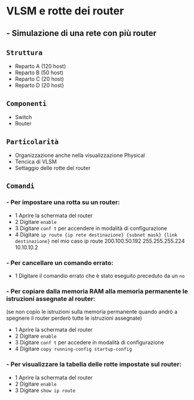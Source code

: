 # VLSM e rotte dei router
## - Simulazione di una rete con più router
## `Struttura`
- Reparto A (120 host)
- Reparto B (50 host)
- Reparto C (20 host)
- Reparto D (20 host)
## `Componenti`
- Switch
- Router
## `Particolarità`
- Organizzazione anche nella visualizzazione Physical
- Tencica di VLSM
- Settaggio delle rotte del router
## `Comandi`
### - Per impostare una rotta su un router:
  - 1 Aprire la schermata del router
  - 2 Digitare `enable`
  - 3 Digitare `conf t` per accendere in modalità di configurazione
  - 4 Digitare `ip route {ip rete destinazione} {subnet mask} {link destinazione}` nel mio caso ip route 200.100.50.192 255.255.255.224 10.10.10.2
### - Per cancellare un comando errato:
  - 1 Digitare il comandio errato che è stato eseguito preceduto da un `no`
### - Per copiare dalla memoria RAM alla memoria permanente le istruzioni assegnate al router:
(se non copio le istruzioni sulla memoria permanente quando andrò a spegnere il router perderò tutte le istruzioni assegnate)
  - 1 Aprire la schermata del router
  - 2 Digitare `enable`
  - 3 Digitare `conf t` per accedere in modalità di configurazione
  - 4 Digitare `copy running-config startup-config`
 ### - Per visualizzare la tabella delle rotte impostate sul router:
  - 1 Aprire la schermata del router
  - 2 Digitare `enable`
  - 3 Digitare `show ip route`
